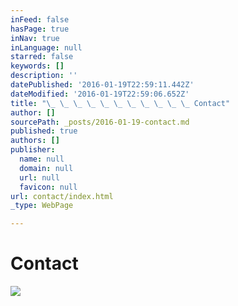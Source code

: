 ```yaml
---
inFeed: false
hasPage: true
inNav: true
inLanguage: null
starred: false
keywords: []
description: ''
datePublished: '2016-01-19T22:59:11.442Z'
dateModified: '2016-01-19T22:59:06.652Z'
title: "\_ \_ \_ \_ \_ \_ \_ \_ \_ \_ \_ Contact"
author: []
sourcePath: _posts/2016-01-19-contact.md
published: true
authors: []
publisher:
  name: null
  domain: null
  url: null
  favicon: null
url: contact/index.html
_type: WebPage

---
```

# Contact
![](https://the-grid-user-content.s3-us-west-2.amazonaws.com/c72e3a08-1be6-4c0e-be5e-6cb72bbf7222.jpg)
